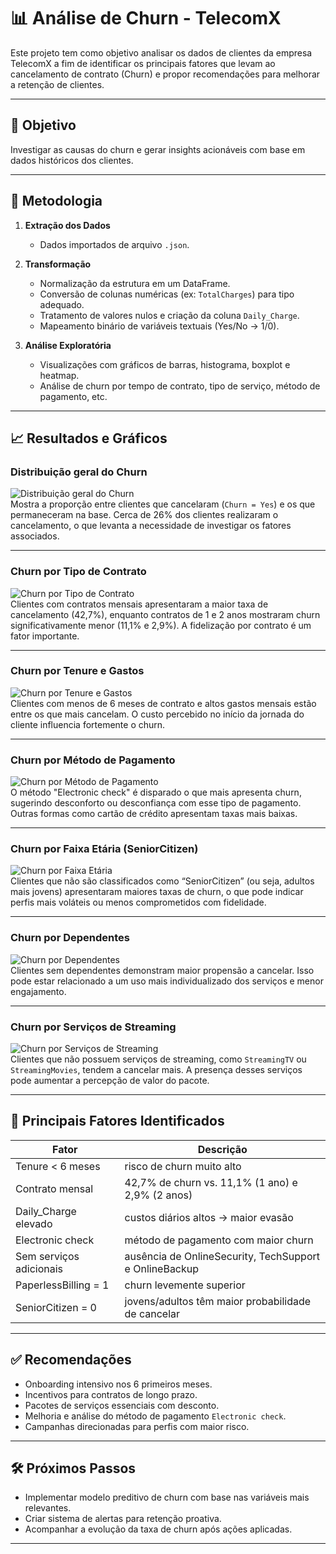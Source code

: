 # 📊 Análise de Churn - TelecomX

Este projeto tem como objetivo analisar os dados de clientes da empresa TelecomX a fim de identificar os principais fatores que levam ao cancelamento de contrato (Churn) e propor recomendações para melhorar a retenção de clientes.

---

## 🧠 Objetivo

Investigar as causas do churn e gerar insights acionáveis com base em dados históricos dos clientes.

---

## 🔧 Metodologia

1. **Extração dos Dados**  
   - Dados importados de arquivo `.json`.

2. **Transformação**  
   - Normalização da estrutura em um DataFrame.
   - Conversão de colunas numéricas (ex: `TotalCharges`) para tipo adequado.
   - Tratamento de valores nulos e criação da coluna `Daily_Charge`.
   - Mapeamento binário de variáveis textuais (Yes/No → 1/0).

3. **Análise Exploratória**  
   - Visualizações com gráficos de barras, histograma, boxplot e heatmap.
   - Análise de churn por tempo de contrato, tipo de serviço, método de pagamento, etc.

---

## 📈 Resultados e Gráficos

### Distribuição geral do Churn
![Distribuição geral do Churn](imagens_telecom/churn.png)  
Mostra a proporção entre clientes que cancelaram (`Churn = Yes`) e os que permaneceram na base. Cerca de 26% dos clientes realizaram o cancelamento, o que levanta a necessidade de investigar os fatores associados.

---

### Churn por Tipo de Contrato
![Churn por Tipo de Contrato](imagens_telecom/churn_por_tipo_contrato.png)  
Clientes com contratos mensais apresentaram a maior taxa de cancelamento (42,7%), enquanto contratos de 1 e 2 anos mostraram churn significativamente menor (11,1% e 2,9%). A fidelização por contrato é um fator importante.

---

### Churn por Tenure e Gastos
![Churn por Tenure e Gastos](imagens_telecom/churn_por_tenures_e_gastos.png)  
Clientes com menos de 6 meses de contrato e altos gastos mensais estão entre os que mais cancelam. O custo percebido no início da jornada do cliente influencia fortemente o churn.

---

### Churn por Método de Pagamento
![Churn por Método de Pagamento](imagens_telecom/churn_por_metodo_pgto.png)  
O método "Electronic check" é disparado o que mais apresenta churn, sugerindo desconforto ou desconfiança com esse tipo de pagamento. Outras formas como cartão de crédito apresentam taxas mais baixas.

---

### Churn por Faixa Etária (SeniorCitizen)
![Churn por Faixa Etária](imagens_telecom/churn_por_faixa_etaria.png)  
Clientes que não são classificados como “SeniorCitizen” (ou seja, adultos mais jovens) apresentaram maiores taxas de churn, o que pode indicar perfis mais voláteis ou menos comprometidos com fidelidade.

---

### Churn por Dependentes
![Churn por Dependentes](imagens_telecom/churn_por_dependentes.png)  
Clientes sem dependentes demonstram maior propensão a cancelar. Isso pode estar relacionado a um uso mais individualizado dos serviços e menor engajamento.

---

### Churn por Serviços de Streaming
![Churn por Serviços de Streaming](imagens_telecom/churn_por_servicos_streaming.png)  
Clientes que não possuem serviços de streaming, como `StreamingTV` ou `StreamingMovies`, tendem a cancelar mais. A presença desses serviços pode aumentar a percepção de valor do pacote.


---

## 📌 Principais Fatores Identificados

| Fator                   | Descrição                                                      |
|-------------------------|----------------------------------------------------------------|
| Tenure < 6 meses        | risco de churn muito alto                                      |
| Contrato mensal         | 42,7% de churn vs. 11,1% (1 ano) e 2,9% (2 anos)               |
| Daily_Charge elevado    | custos diários altos → maior evasão                            |
| Electronic check        | método de pagamento com maior churn                            |
| Sem serviços adicionais | ausência de OnlineSecurity, TechSupport e OnlineBackup         |
| PaperlessBilling = 1    | churn levemente superior                                       |
| SeniorCitizen = 0       | jovens/adultos têm maior probabilidade de cancelar             |

---

## ✅ Recomendações

- Onboarding intensivo nos 6 primeiros meses.
- Incentivos para contratos de longo prazo.
- Pacotes de serviços essenciais com desconto.
- Melhoria e análise do método de pagamento `Electronic check`.
- Campanhas direcionadas para perfis com maior risco.

---

## 🛠️ Próximos Passos

- Implementar modelo preditivo de churn com base nas variáveis mais relevantes.
- Criar sistema de alertas para retenção proativa.
- Acompanhar a evolução da taxa de churn após ações aplicadas.

---
